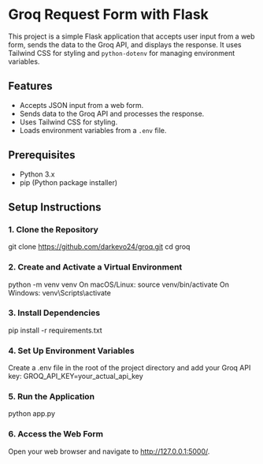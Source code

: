 # Groq Request Form with Flask

This project is a simple Flask application that accepts user input from a web form, sends the data to the Groq API, and displays the response. It uses Tailwind CSS for styling and `python-dotenv` for managing environment variables.

## Features

- Accepts JSON input from a web form.
- Sends data to the Groq API and processes the response.
- Uses Tailwind CSS for styling.
- Loads environment variables from a `.env` file.

## Prerequisites

- Python 3.x
- pip (Python package installer)

## Setup Instructions

### 1. Clone the Repository

git clone https://github.com/darkevo24/groq.git
cd groq

### 2. Create and Activate a Virtual Environment

python -m venv venv
On macOS/Linux:
source venv/bin/activate
On Windows:
venv\Scripts\activate

### 3. Install Dependencies

pip install -r requirements.txt

### 4. Set Up Environment Variables

Create a .env file in the root of the project directory and add your Groq API key:
GROQ_API_KEY=your_actual_api_key

### 5. Run the Application

python app.py

### 6. Access the Web Form

Open your web browser and navigate to http://127.0.0.1:5000/.

